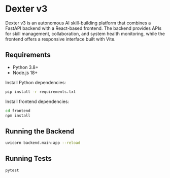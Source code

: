 # Dexter v3

Dexter v3 is an autonomous AI skill-building platform that combines a FastAPI backend with a React-based frontend. The backend provides APIs for skill management, collaboration, and system health monitoring, while the frontend offers a responsive interface built with Vite.

## Requirements

* Python 3.8+
* Node.js 18+

Install Python dependencies:
```bash
pip install -r requirements.txt
```

Install frontend dependencies:
```bash
cd frontend
npm install
```

## Running the Backend

```bash
uvicorn backend.main:app --reload
```

## Running Tests

```bash
pytest
```
